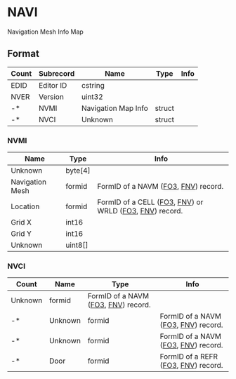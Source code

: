 NAVI
====

Navigation Mesh Info Map

## Format

Count | Subrecord | Name | Type | Info
------|-------|------|------|-----
 | EDID | Editor ID | cstring |
 | NVER | Version | uint32 |
-* | NVMI | Navigation Map Info | struct |
-* | NVCI | Unknown | struct |

### NVMI

Name | Type | Info
-----|------|-----
Unknown | byte[4] |
Navigation Mesh | formid | FormID of a NAVM ([FO3](../../Fallout3/Records/NAVM.md), [FNV](../../FalloutNV/Records/NAVM.md)) record.
Location | formid | FormID of a CELL ([FO3](../../Fallout3/Records/CELL.md), [FNV](../../FalloutNV/Records/CELL.md)) or WRLD ([FO3](../../Fallout3/Records/WRLD.md), [FNV](../../FalloutNV/Records/WRLD.md)) record.
Grid X | int16 |
Grid Y | int16 |
Unknown | uint8[] |

### NVCI

Count | Name | Type | Info
------|------|------|-----
 | Unknown | formid | FormID of a NAVM ([FO3](../../Fallout3/Records/NAVM.md), [FNV](../../FalloutNV/Records/NAVM.md)) record.
-* | Unknown | formid | FormID of a NAVM ([FO3](../../Fallout3/Records/NAVM.md), [FNV](../../FalloutNV/Records/NAVM.md)) record.
-* | Unknown | formid | FormID of a NAVM ([FO3](../../Fallout3/Records/NAVM.md), [FNV](../../FalloutNV/Records/NAVM.md)) record.
-* | Door | formid | FormID of a REFR ([FO3](../../Fallout3/Records/REFR.md), [FNV](../../FalloutNV/Records/REFR.md)) record.
